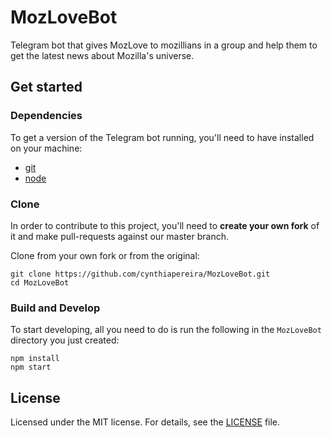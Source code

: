 # MozLoveBot
Telegram bot that gives MozLove to mozillians in a group and help them to get the latest news about Mozilla's universe.

## Get started

### Dependencies

To get a version of the Telegram bot running, you'll need to have installed on your machine:

* [git](https://git-scm.com/)
* [node](https://nodejs.org/)

### Clone

In order to contribute to this project, you'll need to **create your own fork** of it and make pull-requests against our master branch.

Clone from your own fork or from the original:

```
git clone https://github.com/cynthiapereira/MozLoveBot.git
cd MozLoveBot
```

### Build and Develop

To start developing, all you need to do is run the following in the `MozLoveBot` directory you just created:

```
npm install
npm start
```

## License
Licensed under the MIT license. For details, see the [LICENSE](LICENSE) file.
